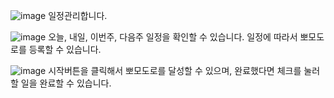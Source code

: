 ![image](https://github.com/hermes7144/Flow-To-Do/assets/46180611/693e4d70-090f-48eb-947a-94091cf638db)
일정관리합니다.

![image](https://github.com/hermes7144/Flow-To-Do/assets/46180611/b12b58d1-a751-4553-84d8-cffbee5231ed)
오늘, 내일, 이번주, 다음주 일정을 확인할 수 있습니다.
일정에 따라서 뽀모도로를 등록할 수 있습니다.



![image](https://github.com/hermes7144/Flow-To-Do/assets/46180611/7d4f532e-0e2c-4613-bbd4-c866c0d14926)
시작버튼을 클릭해서 뽀모도로를 달성할 수 있으며, 완료했다면 체크를 눌러 할 일을 완료할 수 있습니다.

